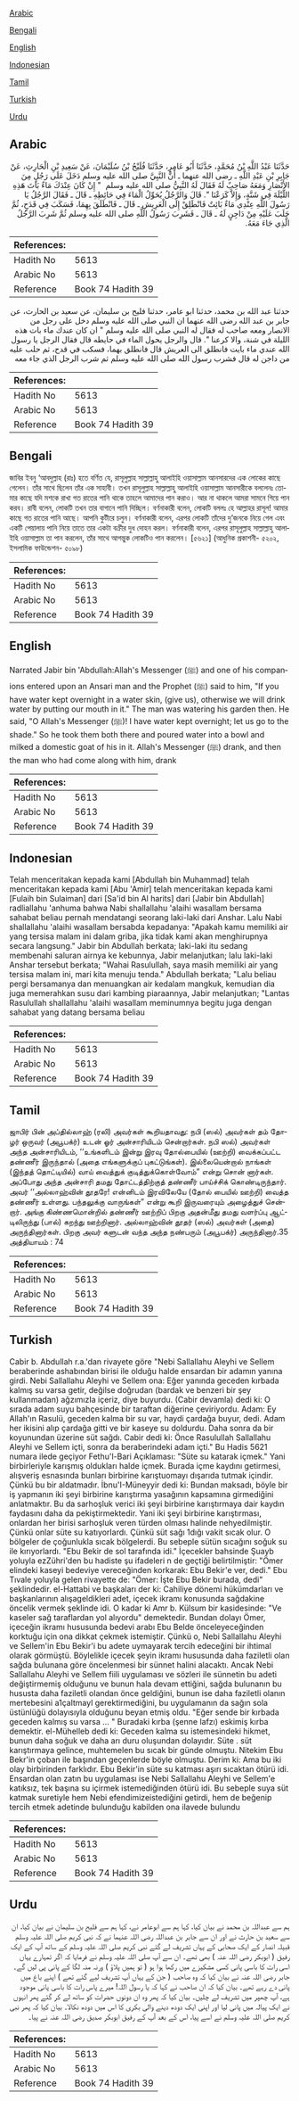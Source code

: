 [Arabic](#arabic)

[Bengali](#bengali)

[English](#english)

[Indonesian](#indonesian)

[Tamil](#tamil)

[Turkish](#turkish)

[Urdu](#urdu)

## Arabic


<div dir="rtl" lang="ar" style={{fontSize:'larger',backgroundColor:'#f8f9fa',padding:20}}>
حَدَّثَنَا عَبْدُ اللَّهِ بْنُ مُحَمَّدٍ، حَدَّثَنَا أَبُو عَامِرٍ، حَدَّثَنَا فُلَيْحُ بْنُ سُلَيْمَانَ، عَنْ سَعِيدِ بْنِ الْحَارِثِ، عَنْ جَابِرِ بْنِ عَبْدِ اللَّهِ ـ رضى الله عنهما ـ أَنَّ النَّبِيَّ صلى الله عليه وسلم دَخَلَ عَلَى رَجُلٍ مِنَ الأَنْصَارِ وَمَعَهُ صَاحِبٌ لَهُ فَقَالَ لَهُ النَّبِيُّ صلى الله عليه وسلم ‏ "‏ إِنْ كَانَ عِنْدَكَ مَاءٌ بَاتَ هَذِهِ اللَّيْلَةَ فِي شَنَّةٍ، وَإِلاَّ كَرَعْنَا ‏"‏‏.‏ قَالَ وَالرَّجُلُ يُحَوِّلُ الْمَاءَ فِي حَائِطِهِ ـ قَالَ ـ فَقَالَ الرَّجُلُ يَا رَسُولَ اللَّهِ عِنْدِي مَاءٌ بَائِتٌ فَانْطَلِقْ إِلَى الْعَرِيشِ ـ قَالَ ـ فَانْطَلَقَ بِهِمَا، فَسَكَبَ فِي قَدَحٍ، ثُمَّ حَلَبَ عَلَيْهِ مِنْ دَاجِنٍ لَهُ ـ قَالَ ـ فَشَرِبَ رَسُولُ اللَّهِ صلى الله عليه وسلم ثُمَّ شَرِبَ الرَّجُلُ الَّذِي جَاءَ مَعَهُ‏.‏
</div>
<div style={{backgroundColor:'#f8f9fa',padding:20, marginBottom: 10}}><table> <thead> <tr> <th>References:</th> <th></th> </tr> </thead> <tbody><tr><td>Hadith No</td><td>5613</td></tr><tr><td>Arabic No</td><td>5613</td></tr><tr><td>Reference</td><td>Book 74 Hadith 39</td></tr></tbody></table></div>


<div dir="rtl" lang="ar" style={{fontSize:'larger',backgroundColor:'#f8f9fa',padding:20}}>
حدثنا عبد الله بن محمد، حدثنا ابو عامر، حدثنا فليح بن سليمان، عن سعيد بن الحارث، عن جابر بن عبد الله رضى الله عنهما ان النبي صلى الله عليه وسلم دخل على رجل من الانصار ومعه صاحب له فقال له النبي صلى الله عليه وسلم " ان كان عندك ماء بات هذه الليلة في شنة، والا كرعنا ". قال والرجل يحول الماء في حايطه قال فقال الرجل يا رسول الله عندي ماء بايت فانطلق الى العريش قال فانطلق بهما، فسكب في قدح، ثم حلب عليه من داجن له قال فشرب رسول الله صلى الله عليه وسلم ثم شرب الرجل الذي جاء معه
</div>
<div style={{backgroundColor:'#f8f9fa',padding:20, marginBottom: 10}}><table> <thead> <tr> <th>References:</th> <th></th> </tr> </thead> <tbody><tr><td>Hadith No</td><td>5613</td></tr><tr><td>Arabic No</td><td>5613</td></tr><tr><td>Reference</td><td>Book 74 Hadith 39</td></tr></tbody></table></div>

## Bengali


<div dir="ltr" lang="bn" style={{fontSize:'larger',backgroundColor:'#f8f9fa',padding:20}}>
জাবির ইবনু ‘আবদুল্লাহ (রাঃ) হতে বর্ণিত যে, রাসূলুল্লাহ সাল্লাল্লাহু আলাইহি ওয়াসাল্লাম আনসারদের এক লোকের কাছে গেলেন। তাঁর সাথে ছিলেন তাঁর এক সাহাবী। তখন রাসূলুল্লাহ সাল্লাল্লাহু আলাইহি ওয়াসাল্লাম আনসারীকে বললেনঃ তোমার কাছে যদি মশকে রাখা গত রাতের পানি থাকে তাহলে আমাদের পান করাও। আর না থাকলে আমরা সামনে গিয়ে পান করব। রাবী বলেন, লোকটি তখন তার বাগানে পানি দিচ্ছিল। বর্ণনাকারী বলেন, লোকটি বললঃ হে আল্লাহর রাসূল! আমার কাছে গত রাতের পানি আছে। আপনি কুটীরে চলুন। বর্ণনাকারী বলেন, এরপর লোকটি তাঁদের দু’জনকে নিয়ে গেল এবং একটি পেয়ালায় পানি নিয়ে তাতে তার একটা বক্রীর দুধ দোহন করল। বর্ণনাকারী বলেন, এরপর রাসূলুল্লাহ সাল্লাল্লাহু আলাইহি ওয়াসাল্লাম তা পান করলেন, তাঁর সাথে আগন্তুক লোকটিও পান করলেন। [৫৬২১] (আধুনিক প্রকাশনী- ৫২০২, ইসলামিক ফাউন্ডেশন- ৫০৯৮)
</div>
<div style={{backgroundColor:'#f8f9fa',padding:20, marginBottom: 10}}><table> <thead> <tr> <th>References:</th> <th></th> </tr> </thead> <tbody><tr><td>Hadith No</td><td>5613</td></tr><tr><td>Arabic No</td><td>5613</td></tr><tr><td>Reference</td><td>Book 74 Hadith 39</td></tr></tbody></table></div>

## English


<div dir="ltr" lang="en" style={{fontSize:'larger',backgroundColor:'#f8f9fa',padding:20}}>
Narrated Jabir bin 'Abdullah:Allah's Messenger (ﷺ) and one of his companions entered upon an Ansari man and the Prophet (ﷺ) said to him, "If you have water kept overnight in a water skin, (give us), otherwise we will drink water by putting our mouth in it." The man was watering his garden then. He said, "O Allah's Messenger (ﷺ)! I have water kept overnight; let us go to the shade." So he took them both there and poured water into a bowl and milked a domestic goat of his in it. Allah's Messenger (ﷺ) drank, and then the man who had come along with him, drank
</div>
<div style={{backgroundColor:'#f8f9fa',padding:20, marginBottom: 10}}><table> <thead> <tr> <th>References:</th> <th></th> </tr> </thead> <tbody><tr><td>Hadith No</td><td>5613</td></tr><tr><td>Arabic No</td><td>5613</td></tr><tr><td>Reference</td><td>Book 74 Hadith 39</td></tr></tbody></table></div>

## Indonesian


<div dir="ltr" lang="id" style={{fontSize:'larger',backgroundColor:'#f8f9fa',padding:20}}>
Telah menceritakan kepada kami [Abdullah bin Muhammad] telah menceritakan kepada kami [Abu 'Amir] telah menceritakan kepada kami [Fulaih bin Sulaiman] dari [Sa'id bin Al harits] dari [Jabir bin Abdullah] radliallahu 'anhuma bahwa Nabi shallallahu 'alaihi wasallam bersama sahabat beliau pernah mendatangi seorang laki-laki dari Anshar. Lalu Nabi shallallahu 'alaihi wasallam bersabda kepadanya: "Apakah kamu memiliki air yang tersisa malam ini dalam griba, jika tidak kami akan menghirupnya secara langsung." Jabir bin Abdullah berkata; laki-laki itu sedang membenahi saluran airnya ke kebunnya, Jabir melanjutkan; lalu laki-laki Anshar tersebut berkata; "Wahai Rasulullah, saya masih memiliki air yang tersisa malam ini, mari kita menuju tenda." Abdullah berkata; "Lalu beliau pergi bersamanya dan menuangkan air kedalam mangkuk, kemudian dia juga memerahkan susu dari kambing piaraannya, Jabir melanjutkan; "Lantas Rasulullah shallallahu 'alaihi wasallam meminumnya begitu juga dengan sahabat yang datang bersama beliau
</div>
<div style={{backgroundColor:'#f8f9fa',padding:20, marginBottom: 10}}><table> <thead> <tr> <th>References:</th> <th></th> </tr> </thead> <tbody><tr><td>Hadith No</td><td>5613</td></tr><tr><td>Arabic No</td><td>5613</td></tr><tr><td>Reference</td><td>Book 74 Hadith 39</td></tr></tbody></table></div>

## Tamil


<div dir="ltr" lang="ta" style={{fontSize:'larger',backgroundColor:'#f8f9fa',padding:20}}>
ஜாபிர் பின் அப்தில்லாஹ் (ரலி) அவர்கள் கூறியதாவது: நபி (ஸல்) அவர்கள் தம் தோழர் ஒருவர் (அபூபக்ர்) உடன் ஓர் அன்சாரியிடம் சென்றார்கள். நபி ஸல்) அவர்கள் அந்த அன்சாரியிடம், ‘‘உங்களிடம் இன்று இரவு தோல்பையில் (ஊற்றி) வைக்கப்பட்ட தண்ணீர் இருந்தால் (அதை எங்களுக்குப் புகட்டுங்கள்). இல்லையென்றால் நாங்கள் (இந்தத் தொட்டியில்) வாய் வைத்துக் குடித்துக்கொள்வோம்” என்று சொன் னார்கள். அப்போது அந்த அன்சாரி தமது தோட்டத்திற்குத் தண்ணீர் பாய்ச்சிக் கொண்டிருந்தார். அவர் ‘‘அல்லாஹ்வின் தூதரே! என்னிடம் இரவிலேயே (தோல் பையில் ஊற்றி) வைத்த தண்ணீர் உள்ளது. பந்தலுக்கு வாருங்கள்” என்று கூறி இருவரையும் அழைத்துச் சென்றார். அங்கு கிண்ணமொன்றில் தண்ணீர் ஊற்றிப் பிறகு அதன்மீது தமது வளர்ப்பு ஆட்டிலிருந்து (பால்) கறந்து ஊற்றினார். அல்லாஹ்வின் தூதர் (ஸல்) அவர்கள் (அதை) அருந்தினார்கள். பிறகு அவர் களுடன் வந்த அந்த நண்பரும் (அபூபக்ர்) அருந்தினார்.35 அத்தியாயம் : 74
</div>
<div style={{backgroundColor:'#f8f9fa',padding:20, marginBottom: 10}}><table> <thead> <tr> <th>References:</th> <th></th> </tr> </thead> <tbody><tr><td>Hadith No</td><td>5613</td></tr><tr><td>Arabic No</td><td>5613</td></tr><tr><td>Reference</td><td>Book 74 Hadith 39</td></tr></tbody></table></div>

## Turkish


<div dir="ltr" lang="tr" style={{fontSize:'larger',backgroundColor:'#f8f9fa',padding:20}}>
Cabir b. Abdullah r.a.'dan rivayete göre "Nebi Sallallahu Aleyhi ve Sellem beraberinde ashabından birisi ile olduğu halde ensardan bir adamın yanına girdi. Nebi Sallallahu Aleyhi ve Sellem ona: Eğer yanında geceden kırbada kalmış su varsa getir, değilse doğrudan (bardak ve benzeri bir şey kullanmadan) ağzımızIa içeriz, diye buyurdu. (Cabir devamla) dedi ki: O sırada adam suyu bahçesinde bir taraftan diğerine çeviriyordu. Adam: Ey Allah'ın Rasulü, geceden kalma bir su var, haydi çardağa buyur, dedi. Adam her ikisini alıp çardağa gitti ve bir kaseye su doldurdu. Daha sonra da bir koyunundan üzerine süt sağdı. Cabir dedi ki: Önce Rasulullah Sallallahu Aleyhi ve Sellem içti, sonra da beraberindeki adam içti." Bu Hadis 5621 numara ilede geçiyor Fethu'l-Bari Açıklaması: "Süte su katarak içmek." Yani birbirleriyle karışmış oldukları halde içmek. Burada içme kaydını getirmesi, alışveriş esnasında bunları birbirine karıştuomayı dışarıda tutmak içindir. Çünkü bu bir aldatmadır. İbnu'I-Müneyyir dedi ki: Bundan maksadı, böyle bir iş yapmanın iki şeyi birbirine karıştırma yasağının kapsamına girmediğini anlatmaktır. Bu da sarhoşluk verici iki şeyi birbirine karıştırmaya dair kaydın faydasını daha da pekiştirmektedir. Yani iki şeyi birbirine karıştırması, onlardan her birisi sarhoşluk veren türden olması halinde nehyedilmiştir. Çünkü onlar süte su katıyorIardı. Çünkü süt sağı 1dığı vakit sıcak olur. O bölgeler de çoğunlukla sıcak bölgelerdi. Bu sebeple sütün sıcağını soğuk su ile kırıyorlardı. "Ebu Bekir de sol tarafında idi." İçecekler bahsinde Şuayb yoluyla ezZühri'den bu hadiste şu ifadeleri n de geçtiği belirtilmiştir: "Ömer elindeki kaseyi bedeviye vereceğinden korkarak: Ebu Bekir'e ver, dedi." Ebu Tıvale yoluyla gelen rivayette de: "Ömer: İşte Ebu Bekir burada, dedi" şeklindedir. el-Hattabi ve başkaları der ki: Cahiliye dönemi hükümdarları ve başkanlarının alışageldikleri adet, içecek ikramı konusunda sağdakine öncelik vermek şeklinde idi. O kadar ki Amr b. Külsum bir kasidesinde: "Ve kaseler sağ taraflardan yol alıyordu" demektedir. Bundan dolayı Ömer, içeceğin ikramı hususunda bedevi arabı Ebu Belde önceleyeceğinden korktuğu için ona dikkat çekmek istemiştir. Çünkü o, Nebi Sallallahu Aleyhi ve Sellem'in Ebu Bekir'i bu adete uymayarak tercih edeceğini bir ihtimal olarak görmüştü. Böylelikle içecek şeyin ikramı hususunda daha faziletli olan sağda bulunana göre öncelenmesi bir sünnet halini alacaktı. Ancak Nebi Sallallahu Aleyhi ve Sellem fiili uygulaması ve sözleri ile sünnetin bu adeti değiştirmemiş olduğunu ve bunun hala devam ettiğini, sağda bulunanın bu hususta daha faziletli olandan önce geldiğini, bunun ise daha faziletli olanın mertebesini a1çaltmayl gerektirmediğini, bu uygulamanın da sağın sola üstünlüğü dolayısıyla olduğunu beyan etmiş oldu. "Eğer sende bir kırbada geceden kalmış su varsa ... " Buradaki kırba (şenne lafzı) eskimiş kırba demektir. el-Mühelleb dedi ki: Geceden kalma su istemesindeki hikmet, bunun daha soğuk ve daha arı duru oluşundan dolayıdır. Süte . süt karıştırmaya gelince, muhtemelen bu sıcak bir günde olmuştu. Nitekim Ebu Bekr'in çoban ile başından geçenlerde böyle olmuştu. Derim ki: Ama bu iki olay birbirinden farklıdır. Ebu Bekir'in süte su katması aşırı sıcaktan ötürü idi. Ensardan olan zatın bu uygulaması ise Nebi Sallallahu Aleyhi ve Sellem'e katıksız, tek başına su içirmek istemediğinden ötürü idi. Bu sebeple suya süt katmak suretiyle hem Nebi efendimizeistediğini getirdi, hem de beğenip tercih etmek adetinde bulunduğu kabilden ona ilavede bulundu
</div>
<div style={{backgroundColor:'#f8f9fa',padding:20, marginBottom: 10}}><table> <thead> <tr> <th>References:</th> <th></th> </tr> </thead> <tbody><tr><td>Hadith No</td><td>5613</td></tr><tr><td>Arabic No</td><td>5613</td></tr><tr><td>Reference</td><td>Book 74 Hadith 39</td></tr></tbody></table></div>

## Urdu


<div dir="rtl" lang="ur" style={{fontSize:'larger',backgroundColor:'#f8f9fa',padding:20}}>
ہم سے عبداللہ بن محمد نے بیان کیا، کہا ہم سے ابوعامر نے، کہا ہم سے فلیح بن سلیمان نے بیان کیا، ان سے سعید بن حارث نے اور ان سے جابر بن عبداللہ رضی اللہ عنہما نے کہ نبی کریم صلی اللہ علیہ وسلم قبیلہ انصار کے ایک صحابی کے یہاں تشریف لے گئے نبی کریم صلی اللہ علیہ وسلم کے ساتھ آپ کے ایک رفیق ( ابوبکر رضی اللہ عنہ ) بھی تھے۔ ان سے آپ صلی اللہ علیہ وسلم نے فرمایا کہ اگر تمہارے یہاں اسی رات کا باسی پانی کسی مشکیزے میں رکھا ہوا ہو ( تو ہمیں پلاؤ ) ورنہ منہ لگا کے پانی پی لیں گے۔ جابر رضی اللہ عنہ نے بیان کیا کہ وہ صاحب ( جن کے یہاں آپ تشریف لیے گئے تھے ) اپنے باغ میں پانی دے رہے تھے۔ بیان کیا کہ ان صاحب نے کہا کہ یا رسول اللہ! میرے پاس رات کا باسی پانی موجود ہے، آپ چھپر میں تشریف لے چلیں۔ بیان کیا کہ پھر وہ ان دونوں حضرات کو ساتھ لے کر گئے پھر انہوں نے ایک پیالہ میں پانی لیا اور اپنی ایک دودھ دینے والی بکری کا اس میں دودھ نکالا۔ بیان کیا کہ پھر نبی کریم صلی اللہ علیہ وسلم نے اسے پیا، اس کے بعد آپ کے رفیق ابوبکر صدیق رضی اللہ عنہ نے پیا۔
</div>
<div style={{backgroundColor:'#f8f9fa',padding:20, marginBottom: 10}}><table> <thead> <tr> <th>References:</th> <th></th> </tr> </thead> <tbody><tr><td>Hadith No</td><td>5613</td></tr><tr><td>Arabic No</td><td>5613</td></tr><tr><td>Reference</td><td>Book 74 Hadith 39</td></tr></tbody></table></div>